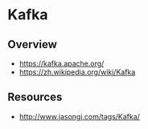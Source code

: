 # Kafka

## Overview

- https://kafka.apache.org/
- https://zh.wikipedia.org/wiki/Kafka

## Resources

- http://www.jasongj.com/tags/Kafka/
